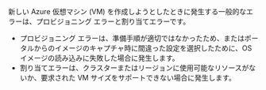 新しい Azure 仮想マシン (VM) を作成しようとしたときに発生する一般的なエラーは、プロビジョニング エラーと割り当てエラーです。

- プロビジョニング エラーは、準備手順が適切ではなかったため、またはポータルからのイメージのキャプチャ時に間違った設定を選択したために、OS イメージの読み込みに失敗した場合に発生します。
- 割り当てエラーは、クラスターまたはリージョンに使用可能なリソースがないか、要求された VM サイズをサポートできない場合に発生します。
